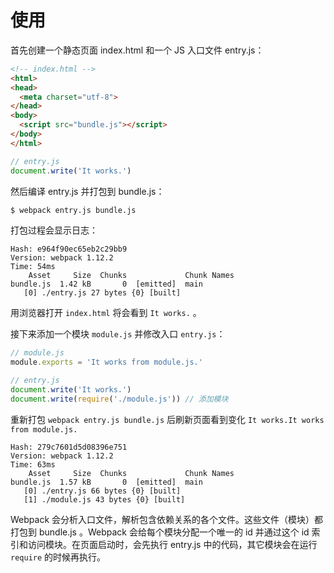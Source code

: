 # 使用

首先创建一个静态页面 index.html 和一个 JS 入口文件 entry.js：

```html
<!-- index.html -->
<html>
<head>
  <meta charset="utf-8">
</head>
<body>
  <script src="bundle.js"></script>
</body>
</html>
```

```js
// entry.js
document.write('It works.')
```

然后编译 entry.js 并打包到 bundle.js：

```bash
$ webpack entry.js bundle.js
```

打包过程会显示日志：

```
Hash: e964f90ec65eb2c29bb9
Version: webpack 1.12.2
Time: 54ms
    Asset     Size  Chunks             Chunk Names
bundle.js  1.42 kB       0  [emitted]  main
   [0] ./entry.js 27 bytes {0} [built]
```

用浏览器打开 `index.html` 将会看到 `It works.` 。

接下来添加一个模块 `module.js` 并修改入口 `entry.js`：

```js
// module.js
module.exports = 'It works from module.js.'
```

```js
// entry.js
document.write('It works.')
document.write(require('./module.js')) // 添加模块
```

重新打包 `webpack entry.js bundle.js` 后刷新页面看到变化 `It works.It works from module.js.`

```
Hash: 279c7601d5d08396e751
Version: webpack 1.12.2
Time: 63ms
    Asset     Size  Chunks             Chunk Names
bundle.js  1.57 kB       0  [emitted]  main
   [0] ./entry.js 66 bytes {0} [built]
   [1] ./module.js 43 bytes {0} [built]
```

Webpack 会分析入口文件，解析包含依赖关系的各个文件。这些文件（模块）都打包到 bundle.js 。Webpack 会给每个模块分配一个唯一的 id 并通过这个 id 索引和访问模块。在页面启动时，会先执行 entry.js 中的代码，其它模块会在运行 `require` 的时候再执行。

